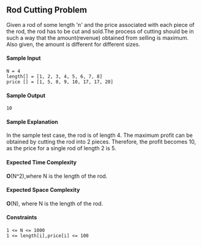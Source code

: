 ## **Rod Cutting Problem**

Given a rod of some length 'n' and the price associated with each piece of the rod, the rod has to be cut and sold.The process of cutting should be in such a way that the amount(revenue) obtained from selling is maximum. Also given, the amount is different for different sizes.



#### **Sample Input**
	N = 4
	length[] = [1, 2, 3, 4, 5, 6, 7, 8]
	price [] = [1, 5, 8, 9, 10, 17, 17, 20]

#### **Sample Output**
	10

#### **Sample Explanation**
In the sample test case, the rod is of length 4. The maximum profit can be obtained by cutting the rod into 2 pieces. Therefore, the profit becomes 10, as the price for a single rod of length 2 is 5. 

#### **Expected Time Complexity**
__O__(N^2),where N is the length of the rod. 

#### **Expected Space Complexity**
__O__(N), where N is the length of the rod.  


#### **Constraints**
	1 <= N <= 1000
	1 <= length[i],price[i] <= 100